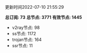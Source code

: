 更新时间2022-07-10 21:55:29

**总订阅: 73**
**总节点: 3771**
**有效节点: 1445**
- v2ray节点: 98
- ss节点: 1172
- trojan节点: 164
- ssr节点: 11
